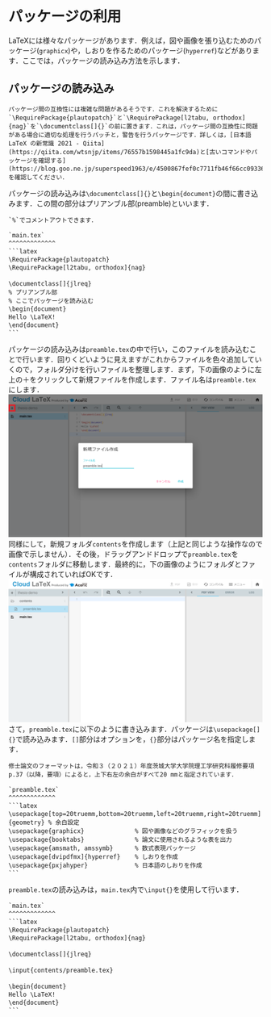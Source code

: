 # パッケージの利用
LaTeXには様々なパッケージがあります．例えば，図や画像を張り込むためのパッケージ(`graphicx`)や，しおりを作るためのパッケージ(`hyperref`)などがあります．ここでは，パッケージの読み込み方法を示します．

## パッケージの読み込み
```{admonition} パッケージを読み込む前に
パッケージ間の互換性には複雑な問題があるそうです．これを解決するために`\RequirePackage{plautopatch}`と`\RequirePackage[l2tabu, orthodox]{nag}`を`\documentclass[]{}`の前に置きます．これは，パッケージ間の互換性に問題がある場合に適切な処理を行うパッチと，警告を行うパッケージです．詳しくは，[日本語 LaTeX の新常識 2021 - Qiita](https://qiita.com/wtsnjp/items/76557b1598445a1fc9da)と[古いコマンドやパッケージを確認する](https://blog.goo.ne.jp/superspeed1963/e/4500867fef0c7711fb46f66cc093361b)を確認してください．
```
パッケージの読み込みは`\documentclass[]{}`と`\begin{document}`の間に書き込みます．この間の部分はプリアンブル部(preamble)といいます．

```{margin}
`%`でコメントアウトできます．
```

````{grid-item-card}
`main.tex`
^^^^^^^^^^^^^
```latex
\RequirePackage{plautopatch}
\RequirePackage[l2tabu, orthodox]{nag}

\documentclass[]{jlreq}
% プリアンブル部
% ここでパッケージを読み込む
\begin{document}
Hello \LaTeX!
\end{document}
```
````

パッケージの読み込みは`preamble.tex`の中で行い，このファイルを読み込むことで行います．回りくどいように見えますがこれからファイルを色々追加していくので，フォルダ分けを行いファイルを整理します．まず，下の画像のように左上の＋をクリックして新規ファイルを作成します．ファイル名は`preamble.tex`にします．
![preamble](images/preamble.png)
同様にして，新規フォルダ`contents`を作成します（上記と同じような操作なので画像で示しません）．その後，ドラッグアンドドロップで`preamble.tex`を`contents`フォルダに移動します．最終的に，下の画像のようにフォルダとファイルが構成されていればOKです．
![create-contents](images/create-contents.png)
さて，`preamble.tex`に以下のように書き込みます．パッケージは`\usepackage[]{}`で読み込みます．`[]`部分はオプションを，`{}`部分はパッケージ名を指定します．

```{margin}
修士論文のフォーマットは，令和３（２０２１）年度茨城大学大学院理工学研究科履修要項p.37（以降，要項）によると，上下右左の余白がすべて20 mmと指定されています．
```

````{grid-item-card}
`preamble.tex`
^^^^^^^^^^^^^
```latex
\usepackage[top=20truemm,bottom=20truemm,left=20truemm,right=20truemm]{geometry} % 余白設定
\usepackage{graphicx}              % 図や画像などのグラフィックを扱う
\usepackage{booktabs}              % 論文に使用されるような表を出力
\usepackage{amsmath, amssymb}      % 数式表現パッケージ
\usepackage[dvipdfmx]{hyperref}    % しおりを作成
\usepackage{pxjahyper}             % 日本語のしおりを作成
```
````

`preamble.tex`の読み込みは，`main.tex`内で`\input{}`を使用して行います．

````{grid-item-card}
`main.tex`
^^^^^^^^^^^^^
```latex
\RequirePackage{plautopatch}
\RequirePackage[l2tabu, orthodox]{nag}

\documentclass[]{jlreq}

\input{contents/preamble.tex}

\begin{document}
Hello \LaTeX!
\end{document}
```
````
